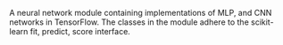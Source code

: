 A neural network module containing implementations of MLP, and CNN networks in TensorFlow. The classes in the module adhere to the scikit-learn fit, predict, score interface.